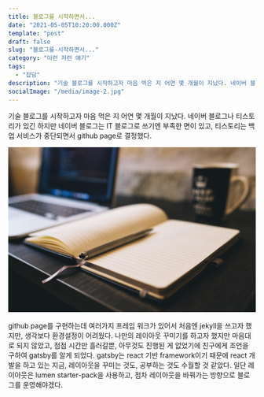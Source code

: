 ```yaml
---
title: 블로그를 시작하면서...
date: "2021-05-05T10:20:00.000Z"
template: "post"
draft: false
slug: "블로그를-시작하면서..."
category: "이런 저런 얘기"
tags:
  - "잡담"  
description: "기술 블로그를 시작하고자 마음 먹은 지 어연 몇 개월이 지났다. 네이버 블로그나 티스토리가 있긴 하지만 네이버 블로그는 IT 블로그로 쓰기엔 부족한 면이 있고, 티스토리는 백업 서비스가 중단되면서 github page로 결정했다. "
socialImage: "/media/image-2.jpg"
---
```


기술 블로그를 시작하고자 마음 먹은 지 어연 몇 개월이 지났다. 네이버 블로그나 티스토리가 있긴 하지만 네이버 블로그는 IT 블로그로 쓰기엔 부족한 면이 있고, 티스토리는 백업 서비스가
중단되면서 github page로 결정했다. 

![이 사진은 기존 블로그에 있던 이미지를 재활용했다](/media/image-2.jpg)

github page를 구현하는데 여러가지 프레임 워크가 있어서 처음엔 jekyll을 쓰고자 했지만, 생각보다 환경설정이 어려웠다. 나만의 레이아웃 꾸미기를 하고자 했지만 마음대로 되지 않았고,
점점 시간만 흘러갈뿐, 아무것도 진행된 게 없었기에 친구에게 조언을 구하여 gatsby를 알게 되었다. gatsby는 react 기반 framework이기 때문에 react 개발을 하고 있는 지금, 레이아웃을 꾸미는 것도, 공부하는 것도 수월할 것 같았다. 일단 레이아웃은 lumen starter-pack을 사용하고, 점차 레이아웃을 바꿔가는 방향으로 블로그를 운영해야겠다.
